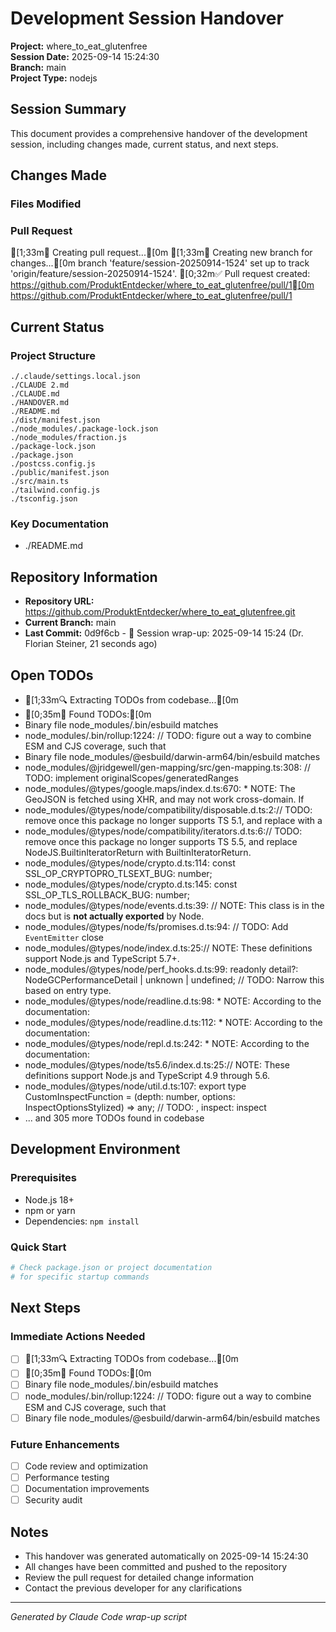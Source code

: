 # Development Session Handover

**Project:** where_to_eat_glutenfree  
**Session Date:** 2025-09-14 15:24:30  
**Branch:** main  
**Project Type:** nodejs  

## Session Summary

This document provides a comprehensive handover of the development session, including changes made, current status, and next steps.

## Changes Made

### Files Modified


### Pull Request
[1;33m🔀 Creating pull request...[0m
[1;33m📝 Creating new branch for changes...[0m
branch 'feature/session-20250914-1524' set up to track 'origin/feature/session-20250914-1524'.
[0;32m✅ Pull request created: https://github.com/ProduktEntdecker/where_to_eat_glutenfree/pull/1[0m
https://github.com/ProduktEntdecker/where_to_eat_glutenfree/pull/1

## Current Status

### Project Structure
```
./.claude/settings.local.json
./CLAUDE 2.md
./CLAUDE.md
./HANDOVER.md
./README.md
./dist/manifest.json
./node_modules/.package-lock.json
./node_modules/fraction.js
./package-lock.json
./package.json
./postcss.config.js
./public/manifest.json
./src/main.ts
./tailwind.config.js
./tsconfig.json
```

### Key Documentation
- ./README.md

## Repository Information

- **Repository URL:** <https://github.com/ProduktEntdecker/where_to_eat_glutenfree.git>
- **Current Branch:** main
- **Last Commit:** 0d9f6cb - 🔄 Session wrap-up: 2025-09-14 15:24 (Dr. Florian Steiner, 21 seconds ago)

## Open TODOs

- [1;33m🔍 Extracting TODOs from codebase...[0m
- [0;35m📝 Found TODOs:[0m
- Binary file node_modules/.bin/esbuild matches
- node_modules/.bin/rollup:1224:    // TODO: figure  out a  way to combine ESM and CJS coverage, such  that
- Binary file node_modules/@esbuild/darwin-arm64/bin/esbuild matches
- node_modules/@jridgewell/gen-mapping/src/gen-mapping.ts:308:  // TODO: implement originalScopes/generatedRanges
- node_modules/@types/google.maps/index.d.ts:670:     * NOTE: The GeoJSON is fetched using XHR, and may not work cross-domain. If
- node_modules/@types/node/compatibility/disposable.d.ts:2:// TODO: remove once this package no longer supports TS 5.1, and replace with a
- node_modules/@types/node/compatibility/iterators.d.ts:6:// TODO: remove once this package no longer supports TS 5.5, and replace NodeJS.BuiltinIteratorReturn with BuiltinIteratorReturn.
- node_modules/@types/node/crypto.d.ts:114:        const SSL_OP_CRYPTOPRO_TLSEXT_BUG: number;
- node_modules/@types/node/crypto.d.ts:145:        const SSL_OP_TLS_ROLLBACK_BUG: number;
- node_modules/@types/node/events.d.ts:39:    // NOTE: This class is in the docs but is **not actually exported** by Node.
- node_modules/@types/node/fs/promises.d.ts:94:    // TODO: Add `EventEmitter` close
- node_modules/@types/node/index.d.ts:25:// NOTE: These definitions support Node.js and TypeScript 5.7+.
- node_modules/@types/node/perf_hooks.d.ts:99:        readonly detail?: NodeGCPerformanceDetail | unknown | undefined; // TODO: Narrow this based on entry type.
- node_modules/@types/node/readline.d.ts:98:         * NOTE: According to the documentation:
- node_modules/@types/node/readline.d.ts:112:         * NOTE: According to the documentation:
- node_modules/@types/node/repl.d.ts:242:         * NOTE: According to the documentation:
- node_modules/@types/node/ts5.6/index.d.ts:25:// NOTE: These definitions support Node.js and TypeScript 4.9 through 5.6.
- node_modules/@types/node/util.d.ts:107:    export type CustomInspectFunction = (depth: number, options: InspectOptionsStylized) => any; // TODO: , inspect: inspect
- ... and 305 more TODOs found in codebase

## Development Environment

### Prerequisites
- Node.js 18+
- npm or yarn
- Dependencies: `npm install`

### Quick Start
```bash
# Check package.json or project documentation
# for specific startup commands
```

## Next Steps

### Immediate Actions Needed
- [ ] [1;33m🔍 Extracting TODOs from codebase...[0m
- [ ] [0;35m📝 Found TODOs:[0m
- [ ] Binary file node_modules/.bin/esbuild matches
- [ ] node_modules/.bin/rollup:1224:    // TODO: figure  out a  way to combine ESM and CJS coverage, such  that
- [ ] Binary file node_modules/@esbuild/darwin-arm64/bin/esbuild matches

### Future Enhancements
- [ ] Code review and optimization
- [ ] Performance testing
- [ ] Documentation improvements
- [ ] Security audit

## Notes

- This handover was generated automatically on 2025-09-14 15:24:30
- All changes have been committed and pushed to the repository
- Review the pull request for detailed change information
- Contact the previous developer for any clarifications

---

*Generated by Claude Code wrap-up script*
